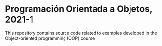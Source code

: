 # Programación Orientada a Objetos, 2021-1
This repository contains source code related to examples developed in the Object-oriented programming (OOP) course
